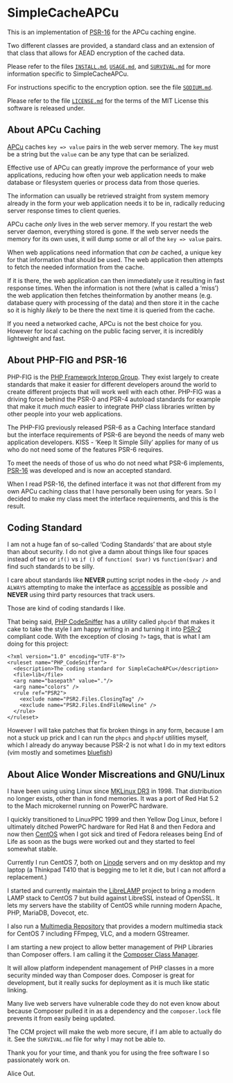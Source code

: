 SimpleCacheAPCu
===============

This is an implementation of [PSR-16](https://www.php-fig.org/psr/psr-16/) for
the APCu caching engine.

Two different classes are provided, a standard class and an extension of that
class that allows for AEAD encryption of the cached data.

Please refer to the files [`INSTALL.md`](INSTALL.md), [`USAGE.md`](USAGE.md),
and [`SURVIVAL.md`](SURVIVAL.md) for more information specific to
SimpleCacheAPCu.

For instructions specific to the encryption option. see the file
[`SODIUM.md`](SODIUM.md).

Please refer to the file [`LICENSE.md`](LICENSE.md) for the terms of the MIT
License this software is released under.


About APCu Caching
------------------

[APCu](https://php.net/manual/en/book.apcu.php) caches `key => value` pairs in
the web server memory. The `key` must be a string but the `value` can be any
type that can be serialized.

Effective use of APCu can greatly improve the performance of your web
applications, reducing how often your web application needs to make database or
filesystem queries or process data from those queries.

The information can usually be retrieved straight from system memory already in
the form your web application needs it to be in, radically reducing server
response times to client queries.

APCu cache *only* lives in the web server memory. If you restart the web server
daemon, everything stored is gone. If the web server needs the memory for its
own uses, it will dump some or all of the `key => value` pairs.

When web applications need information that *can be* cached, a unique key for
that information that should be used. The web application then attempts to
fetch the needed information from the cache.

If it is there, the web application can then immediately use it resulting in
fast response times. When the information is not there (what is called a
‘miss’) the web application then fetches theinformation by another means (e.g.
database query with processing of the data) and then store it in the cache so
it is highly *likely* to be there the next time it is queried from the cache.

If you need a networked cache, APCu is not the best choice for you. However for
local caching on the public facing server, it is incredibly lightweight and
fast.


About PHP-FIG and PSR-16
------------------------

PHP-FIG is the [PHP Framework Interop Group](https://www.php-fig.org/). They
exist largely to create standards that make it easier for different developers
around the world to create different projects that will work well with each
other. PHP-FIG was a driving force behind the PSR-0 and PSR-4 autoload
standards for example that make it *much much* easier to integrate PHP class
libraries written by other people into your web applications.

The PHP-FIG previously released PSR-6 as a Caching Interface standard but the
interface requirements of PSR-6 are beyond the needs of many web application
developers. KISS - ‘Keep It Simple Silly’ applies for many of us who do not
need some of the features PSR-6 requires.

To meet the needs of those of us who do not need what PSR-6 implements,
[PSR-16](https://www.php-fig.org/psr/psr-16/) was developed and is now an
accepted standard.

When I read PSR-16, the defined interface it was not *that* different from my
own APCu caching class that I have personally been using for years. So I
decided to make my class meet the interface requirements, and this is the
result.


Coding Standard
---------------

I am not a huge fan of so-called ‘Coding Standards’ that are about style
than about security. I do not give a damn about things like four spaces
instead of two or `if()` vs `if ()` of `function( $var)` vs `function($var)`
and find such standards to be silly.

I care about standards like __NEVER__ putting script nodes in the `<body />`
and `ALWAYS` attempting to make the interface as
[accessible](https://www.w3.org/WAI/intro/accessibility.php) as possible and
__NEVER__ using third party resources that track users.

Those are kind of coding standards I like.

That being said, [PHP CodeSniffer](https://github.com/squizlabs/PHP_CodeSniffer)
has a utility called `phpcbf` that makes it cake to take the style I am happy
writing in and turning it into [PSR-2](https://www.php-fig.org/psr/psr-2/)
compliant code. With the exception of closing `?>` tags, that is what I am
doing for this project:

    <?xml version="1.0" encoding="UTF-8"?>
    <ruleset name="PHP_CodeSniffer">
      <description>The coding standard for SimpleCacheAPCu</description>
      <file>lib</file>
      <arg name="basepath" value="."/>
      <arg name="colors" />
      <rule ref="PSR2">
        <exclude name="PSR2.Files.ClosingTag" />
        <exclude name="PSR2.Files.EndFileNewline" />
      </rule>
    </ruleset>

However I will take patches that fix broken things in any form, because I am
not a stuck up prick and I can run the `phpcs` and `phpcbf` utilities myself,
which I already do anyway because PSR-2 is not what I do in my text editors
(vim mostly and sometimes [bluefish](http://bluefish.openoffice.nl/))


About Alice Wonder Miscreations and GNU/Linux
---------------------------------------------

I have been using using Linux since [MKLinux DR3](http://mklinux.org/) in 1998.
That distribution no longer exists, other than in fond memories. It was a port
of Red Hat 5.2 to the Mach microkernel running on PowerPC hardware.

I quickly transitioned to LinuxPPC 1999 and then Yellow Dog Linux, before I
ultimately ditched PowerPC hardware for Red Hat 8 and then Fedora and now then
[CentOS](https://www.centos.org/) when I got sick and tired of Fedora releases
being End of Life as soon as the bugs were worked out and they started to feel
somewhat stable.

Currently I run CentOS 7, both on [Linode]() servers and on my desktop and my
laptop (a Thinkpad T410 that is begging me to let it die, but I can not afford
a replacement.)

I started and currently maintain the [LibreLAMP](https://librelamp.com/)
project to bring a modern LAMP stack to CentOS 7 but build against LibreSSL
instead of OpenSSL. It lets my servers have the stability of CentOS while
running modern Apache, PHP, MariaDB, Dovecot, etc.

I also run a [Multimedia Repository](https://media.librelamp.com/) that
provides a modern multimedia stack for CentOS 7 including FFmpeg, VLC, and a
modern GStreamer.

I am starting a new project to allow better management of PHP Libraries than
Composer offers. I am calling it the
[Composer Class Manager](https://github.com/AliceWonderMiscreations/CCM).

It will allow platform independent management of PHP classes in a more security
minded way than Composer does. Composer is great for development, but it really
sucks for deployment as it is much like static linking.

Many live web servers have vulnerable code they do not even know about because
Composer pulled it in as a dependency and the `composer.lock` file prevents it
from easily being updated.

The CCM project will make the web more secure, if I am able to actually do it.
See the `SURVIVAL.md` file for why I may not be able to.

Thank you for your time, and thank you for using the free software I so
passionately work on.

Alice Out.

